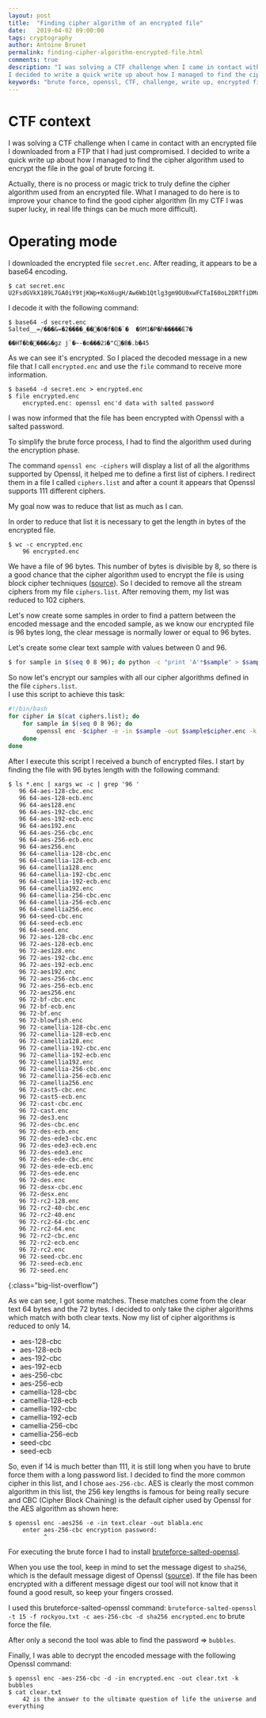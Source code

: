 ```yaml
---
layout: post
title:  "Finding cipher algorithm of an encrypted file"
date:   2019-04-02 09:00:00
tags: cryptography
author: Antoine Brunet
permalink: finding-cipher-algorithm-encrypted-file.html
comments: true
description: "I was solving a CTF challenge when I came in contact with an encrypted file I downloaded from a FTP that I had just compromised.
I decided to write a quick write up about how I managed to find the cipher algorithm used to encrypt the file in the goal of brute forcing it."
keywords: "brute force, openssl, CTF, challenge, write up, encrypted file, cryptography"
---
```


# CTF context

I was solving a CTF challenge when I came in contact with an encrypted file I downloaded from a FTP that I had just compromised.
I decided to write a quick write up about how I managed to find the cipher algorithm used to encrypt the file in the goal of brute forcing it.

Actually, there is no process or magic trick to truly define the cipher algorithm used from an encrypted file. What I managed to do here is to improve your chance to find the good cipher algorithm (In my CTF I was super lucky, in real life things can be much more difficult).

# Operating mode

I downloaded the encrypted file `secret.enc`. After reading, it appears to be a base64 encoding.

```
$ cat secret.enc
U2FsdGVkX189L7GA0iY9tjKWp+KoX6ugH/Aw6Wb1Qtlg3gm9OU0xwFCTaI60oL2DRTfiDMroSFTRYgD7Bor+8Ca/Z3ogamDQfi2RyZLOwLsy2oj7IkMZf7lCqS5izjQ1
```

I decode it with the following command:

```
$ base64 -d secret.enc
Salted__=/���&=�2����_���0�f�B�`�	�9M1�P�h�����E7�
                                                        ��HT�b����&�gz j`�~-�ɒ���2ڈ�"C�B�.b�45
```

As we can see it's encrypted. So I placed the decoded message in a new file that I call `encrypted.enc` and use the `file` command to receive more information.

```
$ base64 -d secret.enc > encrypted.enc
$ file encrypted.enc
    encrypted.enc: openssl enc'd data with salted password
```

I was now informed that the file has been encrypted with Openssl with a salted password.

To simplify the brute force process, I had to find the algorithm used during the encryption phase.

The command `openssl enc -ciphers` will display a list of all the algorithms supported by Openssl, it helped me to define a first list of ciphers.
I redirect them in a file I called `ciphers.list` and after a count it appears that Openssl supports 111 different ciphers.

My goal now was to reduce that list as much as I can.

In order to reduce that list it is necessary to get the length in bytes of the encrypted file.

```
$ wc -c encrypted.enc
    96 encrypted.enc
```

We have a file of 96 bytes. This number of bytes is divisible by 8, so there is a good chance that the cipher algorithm used to encrypt the file is using block cipher techniques ([source](https://en.wikipedia.org/wiki/Block_size_(cryptography))). So I decided to remove all the stream ciphers from my file `ciphers.list`. After removing them, my list was reduced to 102 ciphers.

Let's now create some samples in order to find a pattern between the encoded message and the encoded sample, as we know our encrypted file is 96 bytes long, the clear message is normally lower or equal to 96 bytes.

Let's create some clear text sample with values between 0 and 96.

```sh
$ for sample in $(seq 0 8 96); do python -c "print 'A'*$sample" > $sample; done
```

So now let's encrypt our samples with all our cipher algorithms defined in the file `ciphers.list`.  
I use this script to achieve this task:

```sh
#!/bin/bash
for cipher in $(cat ciphers.list); do
    for sample in $(seq 0 8 96); do
        openssl enc -$cipher -e -in $sample -out $sample$cipher.enc -k whyDudewhy
    done
done
```

After I execute this script I received a bunch of encrypted files.
I start by finding the file with 96 bytes length with the following command:

```
$ ls *.enc | xargs wc -c | grep '96 '
   96 64-aes-128-cbc.enc
   96 64-aes-128-ecb.enc
   96 64-aes128.enc
   96 64-aes-192-cbc.enc
   96 64-aes-192-ecb.enc
   96 64-aes192.enc
   96 64-aes-256-cbc.enc
   96 64-aes-256-ecb.enc
   96 64-aes256.enc
   96 64-camellia-128-cbc.enc
   96 64-camellia-128-ecb.enc
   96 64-camellia128.enc
   96 64-camellia-192-cbc.enc
   96 64-camellia-192-ecb.enc
   96 64-camellia192.enc
   96 64-camellia-256-cbc.enc
   96 64-camellia-256-ecb.enc
   96 64-camellia256.enc
   96 64-seed-cbc.enc
   96 64-seed-ecb.enc
   96 64-seed.enc
   96 72-aes-128-cbc.enc
   96 72-aes-128-ecb.enc
   96 72-aes128.enc
   96 72-aes-192-cbc.enc
   96 72-aes-192-ecb.enc
   96 72-aes192.enc
   96 72-aes-256-cbc.enc
   96 72-aes-256-ecb.enc
   96 72-aes256.enc
   96 72-bf-cbc.enc
   96 72-bf-ecb.enc
   96 72-bf.enc
   96 72-blowfish.enc
   96 72-camellia-128-cbc.enc
   96 72-camellia-128-ecb.enc
   96 72-camellia128.enc
   96 72-camellia-192-cbc.enc
   96 72-camellia-192-ecb.enc
   96 72-camellia192.enc
   96 72-camellia-256-cbc.enc
   96 72-camellia-256-ecb.enc
   96 72-camellia256.enc
   96 72-cast5-cbc.enc
   96 72-cast5-ecb.enc
   96 72-cast-cbc.enc
   96 72-cast.enc
   96 72-des3.enc
   96 72-des-cbc.enc
   96 72-des-ecb.enc
   96 72-des-ede3-cbc.enc
   96 72-des-ede3-ecb.enc
   96 72-des-ede3.enc
   96 72-des-ede-cbc.enc
   96 72-des-ede-ecb.enc
   96 72-des-ede.enc
   96 72-des.enc
   96 72-desx-cbc.enc
   96 72-desx.enc
   96 72-rc2-128.enc
   96 72-rc2-40-cbc.enc
   96 72-rc2-40.enc
   96 72-rc2-64-cbc.enc
   96 72-rc2-64.enc
   96 72-rc2-cbc.enc
   96 72-rc2-ecb.enc
   96 72-rc2.enc
   96 72-seed-cbc.enc
   96 72-seed-ecb.enc
   96 72-seed.enc
```
{:class="big-list-overflow"}

As we can see, I got some matches. These matches come from the clear text 64 bytes and the 72 bytes.
I decided to only take the cipher algorithms which match with both clear texts.
Now my list of cipher algorithms is reduced to only 14.

- aes-128-cbc
- aes-128-ecb
- aes-192-cbc
- aes-192-ecb
- aes-256-cbc
- aes-256-ecb
- camellia-128-cbc
- camellia-128-ecb
- camellia-192-cbc
- camellia-192-ecb
- camellia-256-cbc
- camellia-256-ecb
- seed-cbc
- seed-ecb

So, even if 14 is much better than 111, it is still long when you have to brute force them with a long password list.
I decided to find the more common cipher in this list, and I chose `aes-256-cbc`. AES is clearly the most common algorithm in this list, the 256 key lengths is famous for being really secure and CBC (Cipher Block Chaining) is the default cipher used by Openssl for the AES algorithm as shown here:

```
$ openssl enc -aes256 -e -in text.clear -out blabla.enc
    enter aes-256-cbc encryption password:
          ^
```

For executing the brute force I had to install [bruteforce-salted-openssl](https://github.com/glv2/bruteforce-salted-openssl).

When you use the tool, keep in mind to set the message digest to `sha256`, which is the default message digest of Openssl ([source](https://www.openssl.org/docs/man1.1.1/man1/dgst.html)). If the file has been encrypted with a different message digest our tool will not know that it found a good result, so keep your fingers crossed.

I used this bruteforce-salted-openssl command: `bruteforce-salted-openssl -t 15 -f rockyou.txt -c aes-256-cbc -d sha256 encrypted.enc` to brute force the file.

After only a second the tool was able to find the password => `bubbles`.

Finally, I was able to decrypt the encoded message with the following Openssl command:

```
$ openssl enc -aes-256-cbc -d -in encrypted.enc -out clear.txt -k bubbles
$ cat clear.txt
    42 is the answer to the ultimate question of life the universe and everything
```